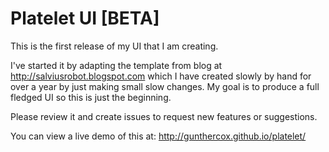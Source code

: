 Platelet UI [BETA]
========


This is the first release of my UI that I am creating.

I've started it by adapting the template from blog at http://salviusrobot.blogspot.com which I have
created slowly by hand for over a year by just making small slow changes. My goal is to produce a full fledged UI so this
is just the beginning.

Please review it and create issues to request new features or suggestions.

You can view a live demo of this at: http://gunthercox.github.io/platelet/
